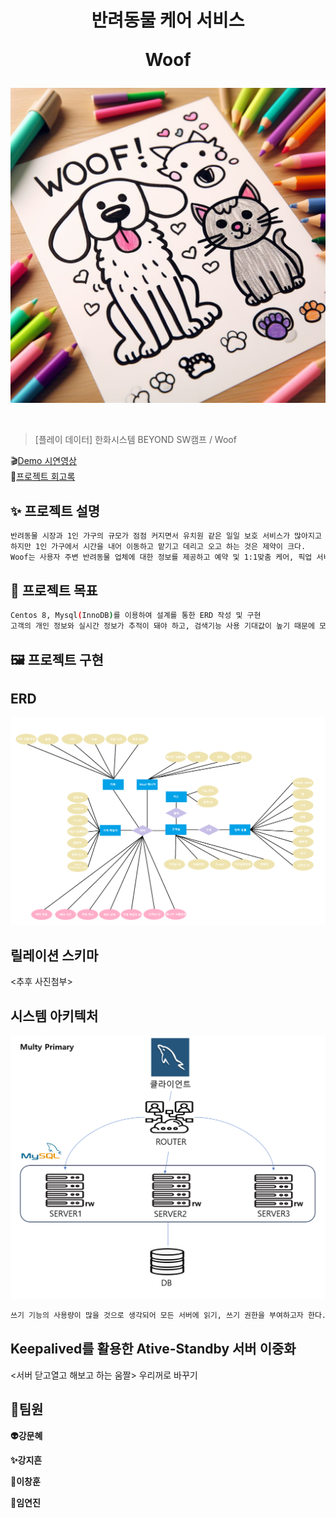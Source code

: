 <h1 align="center">
반려동물 케어 서비스  

Woof </h1>

![Alt text](img/main.jpg)

<div style="text-align: center;">
    <img src=""  style="zoom:76%" align="center"/>
</div>



> [플레이 데이터] 한화시스템 BEYOND SW캠프 / Woof


🎬[Demo 시연영상](https://www.youtube.com/watch?v=dhMrKTwNI8U&lc=UgzCJR3WxkvsckRyyO94AaABAg&ab_channel=%EB%94%B0%EB%9D%BC%ED%95%98%EB%A9%B4%EC%84%9C%EB%B0%B0%EC%9A%B0%EB%8A%94IT)   
📃[프로젝트 회고록](블로그주소)

## ✨ 프로젝트 설명

```sh
반려동물 시장과 1인 가구의 규모가 점점 커지면서 유치원 같은 일일 보호 서비스가 많아지고 있다.
하지만 1인 가구에서 시간을 내어 이동하고 맡기고 데리고 오고 하는 것은 제약이 크다.
Woof는 사용자 주변 반려동물 업체에 대한 정보를 제공하고 예약 및 1:1맞춤 케어, 픽업 서비스를 제공하고자 한다.
```

## 📌 프로젝트 목표

```sh
Centos 8, Mysql(InnoDB)를 이용하여 설계를 통한 ERD 작성 및 구현
고객의 개인 정보와 실시간 정보가 추적이 돼야 하고, 검색기능 사용 기대값이 높기 때문에 모든 DB서버에 읽기/쓰기권한을 부여한 Cluster server 사용
```

## 🖼️ 프로젝트 구현

ERD
------------
![Alt text](img/ERD.png)

릴레이션 스키마
------------
<추후 사진첨부>

시스템 아키텍처
-------------
![Alt text](<img/시스템 아키텍처.png>)
```sh
쓰기 기능의 사용량이 많을 것으로 생각되어 모든 서버에 읽기, 쓰기 권한을 부여하고자 한다.
```

Keepalived를 활용한 Ative-Standby 서버 이중화
-----------------------------------------
<서버 닫고열고 해보고 하는 움짤>
우리꺼로 바꾸기

## 🙂팀원

**👽️강문혜**

**✨강지흔**

**🚀이창훈**

**💚임연진**

